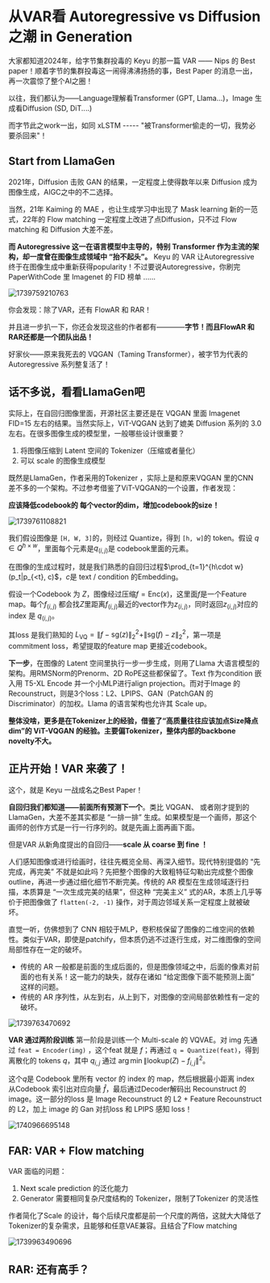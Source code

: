 # 从VAR看 Autoregressive vs Diffusion 之潮 in Generation

大家都知道2024年，给字节集群投毒的 Keyu 的那一篇 VAR —— Nips 的 Best paper！顺着字节的集群投毒这一闹得沸沸扬扬的事，Best Paper 的消息一出，再一次震惊了整个AI之圈！

以往，我们都认为——Language理解看Transformer (GPT,  Llama...)，Image 生成看Diffusion (SD,  DiT....)

而字节此之work一出，如同 xLSTM ----- "被Transformer偷走的一切，我势必要杀回来"！

## Start from LlamaGen

2021年，Diffusion 击败 GAN 的结果，一定程度上使得数年以来 Diffusion 成为图像生成，AIGC之中的不二选择。

当然，21年 Kaiming 的 MAE ，也让生成学习中出现了 Mask learning 新的一范式，22年的 Flow matching 一定程度上改进了点Diffusion，只不过 Flow matching 和 Diffusion 大差不差。

**而 Autoregressive 这一在语言模型中主导的，特别 Transformer 作为主流的架构，却一度曾在图像生成领域中 “抬不起头”。**  Keyu 的 VAR 让Autoregressive 终于在图像生成中重新获得popularity！不过要说Autoregressive，你刷完 PaperWithCode 里 Imagenet 的 FID 榜单 ......

![1739759210763](image/从VAR看AutoregressivevsDiffusion之潮/1739759210763.png)

你会发现：除了VAR，还有 FlowAR 和 RAR！

并且进一步扒一下，你还会发现这些的作者都有————**字节！而且FlowAR 和 RAR还都是一个团队出品！**

好家伙——原来我死去的 VQGAN（Taming Transformer），被字节为代表的 Autoregressive 系列整复活了！

## 话不多说，看看LlamaGen吧

实际上，在自回归图像里面，开源社区主要还是在 VQGAN 里面 Imagenet FID=15 左右的结果。当然实际上，ViT-VQGAN 达到了媲美 Diffusion 系列的 3.0 左右。在很多图像生成的模型里，一般哪些设计很重要？

1. 将图像压缩到 Latent 空间的 Tokenizer（压缩或者量化）
2. 可以 scale 的图像生成模型

既然是LlamaGen，作者采用的Tokenizer ，实际上是和原来VQGAN 里的CNN 差不多的一个架构。不过参考借鉴了ViT-VQGAN的一个设置，作者发现：

**应该降低codebook的 每个vector的dim，增加codebook的size！**

![1739761108821](image/从VAR看AutoregressivevsDiffusion之潮/1739761108821.png)

我们假设图像是 `[H, W, 3]`的，则经过 Quantize，得到 `[h, w]`的 token。假设  $q\in Q^{h\times w}$，里面每个元素是$q_{(i,j)}$是 codebook里面的元素。

在图像的生成过程时，就是我们熟悉的自回归过程$\prod_{t=1}^{h\cdot w} (p_t|p_{<t}, c)$，$c$是 text / condition 的Embedding。

假设一个Codebook 为 $Z$，图像经过压缩$f = \text{Enc}(x)$，这里面$f$是一个Feature map。每个$f_{(i,j)}$ 都会找$Z$里距离$f_{(i,j)}$最近的vector作为$z_{(i,j)}$，同时返回$z_{(i,j)}$对应的 index 是 $q_{(i,j)}$。

其loss 是我们熟知的 $L_{\text{VQ}}=\|f-\text{sg}(z)\|_2^2 + \|\text{sg}(f)-z\|_2^2$，第一项是commitment loss，希望提取的feature map 更接近codebook。

**下一步**，在图像的 Latent 空间里执行一步一步生成，则用了Llama 大语言模型的架构。用RMSNorm的Prenorm、2D RoPE这些都保留了。Text 作为condition 嵌入用 T5-XL Encode 并一个小MLP进行align projection。而对于Image 的 Recounstruct，则是3个loss：L2、LPIPS、GAN（PatchGAN 的 Discriminator）的加权。Llama 的语言架构也允许其 Scale up。

**整体没啥，更多是在Tokenizer上的经验，借鉴了“高质量往往应该加点Size降点dim”的 ViT-VQGAN 的经验。主要偏Tokenizer，整体内部的backbone novelty不大。**

## 正片开始！VAR 来袭了！

这个，就是 Keyu 一战成名之Best Paper！

**自回归我们都知道——前面所有预测下一个**。类比 VQGAN、 或者刚才提到的 LlamaGen，大差不差其实都是 “一排一排” 生成。如果模型是一个画师，那这个画师的创作方式是一行一行序列的。就是先画上面再画下面。

但是VAR 从新角度提出的自回归——**scale 从 coarse 到 fine ！**

人们感知图像或进行绘画时，往往先概览全局、再深入细节。现代特别提倡的 “先完成，再完美” 不就是如此吗？先把整个图像的大致粗特征勾勒出完成整个图像outline，再进一步通过细化细节不断完美。传统的 AR 模型在生成领域逐行扫描，本质算是 “一次生成完美的结果”，但这种 “完美主义” 式的AR，本质上几乎等价于把图像做了 `flatten(-2, -1)` 操作，对于周边邻域关系一定程度上就被破坏。

直觉一听，仿佛想到了 CNN 相较于MLP，卷积核保留了图像的二维空间的依赖性。类似于VAR，即使是patchify，但本质仍逃不过逐行生成，对二维图像的空间局部性存在一定的破坏。

- 传统的 AR 一般都是前面的生成后面的，但是图像领域之中，后面的像素对前面的也有关系！这一能力的缺失，就存在诸如 “给定图像下面不能预测上面” 这样的问题。
- 传统的 AR 序列性，从左到右，从上到下，对图像的空间局部依赖性有一定的破坏。

![1739763470692](image/从VAR看AutoregressivevsDiffusion之潮/1739763470692.png)

**VAR 通过两阶段训练**
第一阶段是训练一个 Multi-scale 的 VQVAE。对 img 先通过 `feat = Encoder(img)` ，这个feat 就是 $f$；再通过 `q = Quantize(feat)`，得到离散化的 tokens $q$，其中
$q_{i,j}$ 通过 $\arg \min \|\text{lookup}(Z) - f_{i,j}\|^2$。

这个$q$是 Codebook 里所有 vector 的 index 的 map，然后根据最小距离 index 从Codebook 索引出对应向量 $\hat{f}$，最后通过Decoder解码出 Recounstruct 的image。这一部分的loss 是 Image Recounstruct 的 L2 + Feature Recounstruct 的 L2，加上 image 的 Gan 对抗loss 和 LPIPS 感知 loss！

![1740966695148](image/从VAR看AutoregressivevsDiffusion之潮/1740966695148.png)


## FAR:  VAR + Flow matching

VAR 面临的问题：

1. Next scale prediction 的泛化能力
2. Generator 需要相同复杂尺度结构的 Tokenizer，限制了Tokenizer 的灵活性

作者简化了Scale 的设计，每个后续尺度都是前一个尺度的两倍，这就大大降低了Tokenizer的复杂需求，且能够和任意VAE兼容。且结合了Flow matching

![1739963490696](image/从VAR看AutoregressivevsDiffusion之潮/1739963490696.png)

## RAR:  还有高手？

